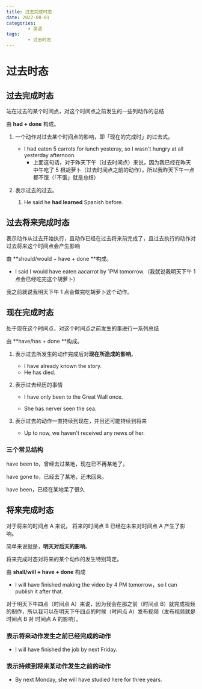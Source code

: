```yaml
---
title: 过去完成时态
date: 2022-08-01
categories:
        - 英语
tags:
        - 过去时态
---
```


# 过去时态

## 过去完成时态

站在过去的某个时间点，对这个时间点之前发生的一些列动作的总结

由 **had + done** 构成。



1. 一个动作对过去某个时间点的影响，即「现在的完成时」的过去式。
   - I had eaten 5 carrots for lunch yesteray, so I wasn't hungry at all yesterday afternoon.
     - 上面这句话，对于昨天下午（过去时间点）来说，因为我已经在昨天中午吃了 5 根胡萝卜（过去时间点之前的动作），所以我昨天下午一点都不饿（「不饿」就是总结）

2. 表示过去的过去。
   1. He said he **had learned** Spanish before.

## 过去将来完成时态

表示动作从过去开始执行，且动作已经在过去将来前完成了，且过去执行的动作对过去将来这个时间点会产生影响

由 **should/would + have + done **构成。

- I said I would have eaten aacarrot by 1PM tomorrow.（我就说我明天下午 1 点会已经吃完这个胡萝卜）


我之前就说我明天下午 1 点会做完吃胡萝卜这个动作。

## 现在完成时态

处于现在这个时间点，对这个时间点之前发生的事进行一系列总结

由 **have/has + done **构成。

1. 表示过去所发生的动作完成后对**现在所造成的影响**。

   - I have already known the story.
   - He has died.

2. 表示过去经历的事情

   - I have only been to the Great Wall once.

   - She has nerver seen the sea.

3. 表示过去的动作一直持续到现在，并且还可能持续到将来

   - Up to now, we haven't received any news of her.

### 三个常见结构

have been to，曾经去过某地，现在已不再某地了。

have gone to，已经去了某地，还未回来。

have been，已经在某地呆了很久


## 将来完成时态

对于将来的时间点 A 来说， 将来的时间点 B 已经在未来对时间点 A 产生了影响。

简单来说就是，**明天对后天的影响**。

将来完成时态对将来的某个动作的发生特别笃定。

由 **shall/will + have + done** 构成

- I will have finished making the video by 4 PM tomorrow，so I can publish it after that.

对于明天下午四点（时间点 A）来说，因为我会在那之前（时间点 B）就完成视频的制作，所以我可以在明天下午四点的时候（时间点 A）发布视频（发布视频就是时间点 B 对 时间点 A 的影响）。

### 表示将来动作发生之前已经完成的动作

- I will have finished the job by next Friday.

### 表示持续到将来某动作发生之前的动作

- By next Monday, she will have studied here for three years.
